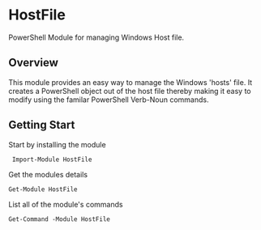 # HostFile
PowerShell Module for managing Windows Host file.

## Overview
This module provides an easy way to manage the Windows 'hosts' file. It creates a PowerShell object out of the host file thereby making it easy to modify using the familar PowerShell Verb-Noun commands.

## Getting Start
Start by installing the module

``` Import-Module HostFile```

Get the modules details

```Get-Module HostFile```

List all of the module's commands

```Get-Command -Module HostFile```
